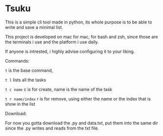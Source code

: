 # Tsuku

This is a simple cli tool made in python, 
its whole purpose is to be able to write and save a minimal list.

This project is developed on mac for mac, for bash and zsh,
since those are the terminals i use and the platform i use daily.


If anyone is intrested, i highly advise configuring it to your liking.

Commands:

`t` is the base command,

`t l` lists all the tasks

`t c name` c is for create, name is the name of the task

`t r name/index` r is for remove, using either the name or the index that is show in the list


Download:

For now you gotta download the .py and data.txt,
put them into the same dir since the .py writes and reads from the txt file.
